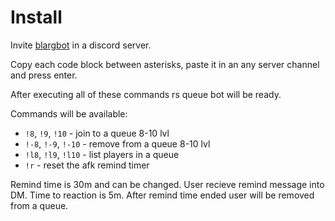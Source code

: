 Install
=======
Invite [blargbot](https://blargbot.xyz/) in a discord server.

Copy each code block between asterisks, paste it
in an any server channel and press enter.

After executing all of these commands rs queue bot will be ready.

Commands will be available:
 - `!8`, `!9`, `!10` - join to a queue 8-10 lvl
 - `!-8`, `!-9`, `!-10` - remove from a queue 8-10 lvl
 - `!l8`, `!l9`, `!l10` - list players in a queue
 - `!r` - reset the afk remind timer

Remind time is 30m and can be changed.
User recieve remind message into DM. Time to reaction is 5m.
After remind time ended user will be removed from a queue.